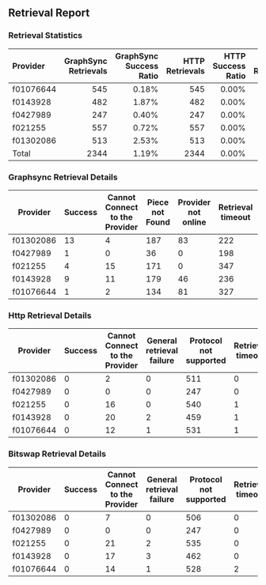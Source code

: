 ## Retrieval Report
### Retrieval Statistics
| Provider  | GraphSync Retrievals | GraphSync Success Ratio | HTTP Retrievals | HTTP Success Ratio | Bitswap Retrievals | Bitswap Success Ratio |
| :-------- | -------------------: | ----------------------: | --------------: | -----------------: | -----------------: | --------------------: |
| f01076644 |                  545 |                   0.18% |             545 |              0.00% |                545 |                 0.00% |
| f0143928  |                  482 |                   1.87% |             482 |              0.00% |                482 |                 0.00% |
| f0427989  |                  247 |                   0.40% |             247 |              0.00% |                247 |                 0.00% |
| f021255   |                  557 |                   0.72% |             557 |              0.00% |                558 |                 0.00% |
| f01302086 |                  513 |                   2.53% |             513 |              0.00% |                513 |                 0.00% |
| Total     |                 2344 |                   1.19% |            2344 |              0.00% |               2345 |                 0.00% |

### Graphsync Retrieval Details
| Provider  | Success | Cannot Connect to the Provider | Piece not Found | Provider not online | Retrieval timeout | General retrieval failure |
| --------- | ------- | ------------------------------ | --------------- | ------------------- | ----------------- | ------------------------- |
| f01302086 | 13      | 4                              | 187             | 83                  | 222               | 4                         |
| f0427989  | 1       | 0                              | 36              | 0                   | 198               | 12                        |
| f021255   | 4       | 15                             | 171             | 0                   | 347               | 20                        |
| f0143928  | 9       | 11                             | 179             | 46                  | 236               | 1                         |
| f01076644 | 1       | 2                              | 134             | 81                  | 327               | 0                         |

### Http Retrieval Details
| Provider  | Success | Cannot Connect to the Provider | General retrieval failure | Protocol not supported | Retrieval timeout |
| --------- | ------- | ------------------------------ | ------------------------- | ---------------------- | ----------------- |
| f01302086 | 0       | 2                              | 0                         | 511                    | 0                 |
| f0427989  | 0       | 0                              | 0                         | 247                    | 0                 |
| f021255   | 0       | 16                             | 0                         | 540                    | 1                 |
| f0143928  | 0       | 20                             | 2                         | 459                    | 1                 |
| f01076644 | 0       | 12                             | 1                         | 531                    | 1                 |

### Bitswap Retrieval Details
| Provider  | Success | Cannot Connect to the Provider | General retrieval failure | Protocol not supported | Retrieval timeout |
| --------- | ------- | ------------------------------ | ------------------------- | ---------------------- | ----------------- |
| f01302086 | 0       | 7                              | 0                         | 506                    | 0                 |
| f0427989  | 0       | 0                              | 0                         | 247                    | 0                 |
| f021255   | 0       | 21                             | 2                         | 535                    | 0                 |
| f0143928  | 0       | 17                             | 3                         | 462                    | 0                 |
| f01076644 | 0       | 14                             | 1                         | 528                    | 2                 |
